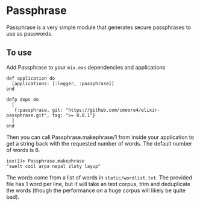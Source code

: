 Passphrase
==========

Passphrase is a very simple module that generates secure passphrases to use as passwords.

## To use

Add Passphrase to your ```mix.exs``` dependencies and applications

```
def application do
  [applications: [:logger, :passphrase]]
end

defp deps do
  [
   {:passphrase, git: "https://github.com/cmoore4/elixir-passphrase.git", tag: ">= 0.0.1"}
  ]
end
```

Then you can call Passphrase.makephrase/1 from inside your application to get a string back with the requested number of words.  The default number of words is 6.

```
iex(1)> Passphrase.makephrase
"swelt coil arpa nepal zloty layup"
```

The words come from a list of words in ```static/wordlist.txt```.  The provided file has 1 word per line, but it will take an text corpus, trim and deduplicate the words (though the performance on a huge corpus will likely be quite bad).

